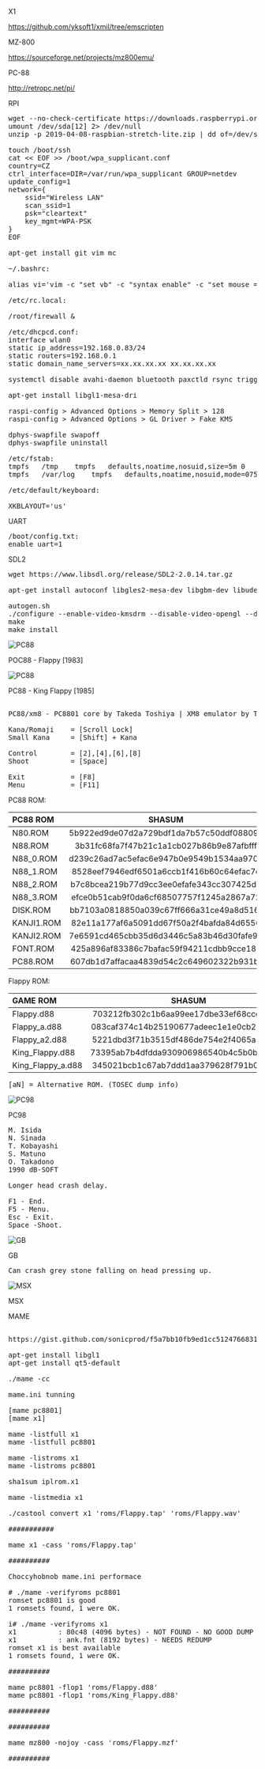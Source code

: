 
X1

https://github.com/yksoft1/xmil/tree/emscripten

MZ-800

https://sourceforge.net/projects/mz800emu/

PC-88

http://retropc.net/pi/

RPI
<pre>
wget --no-check-certificate https://downloads.raspberrypi.org/raspbian_lite/images/raspbian_lite-2019-04-09/2019-04-08-raspbian-stretch-lite.zip
umount /dev/sda[12] 2> /dev/null
unzip -p 2019-04-08-raspbian-stretch-lite.zip | dd of=/dev/sda bs=4M

touch /boot/ssh
cat << EOF >> /boot/wpa_supplicant.conf
country=CZ
ctrl_interface=DIR=/var/run/wpa_supplicant GROUP=netdev
update_config=1
network={
	ssid="Wireless LAN"
	scan_ssid=1
	psk="cleartext"
	key_mgmt=WPA-PSK
}
EOF

apt-get install git vim mc

~/.bashrc:

alias vi='vim -c "set vb" -c "syntax enable" -c "set mouse ="'

/etc/rc.local:

/root/firewall &

/etc/dhcpcd.conf:
interface wlan0
static ip_address=192.168.0.83/24
static routers=192.168.0.1
static domain_name_servers=xx.xx.xx.xx xx.xx.xx.xx

systemctl disable avahi-daemon bluetooth paxctld rsync triggerhappy dphys-swapfile apt-daily apt-daily.timer apt-daily-upgrade apt-daily-upgrade.timer

apt-get install libgl1-mesa-dri

raspi-config > Advanced Options > Memory Split > 128
raspi-config > Advanced Options > GL Driver > Fake KMS

dphys-swapfile swapoff
dphys-swapfile uninstall

/etc/fstab:
tmpfs	/tmp	tmpfs	defaults,noatime,nosuid,size=5m	0	0
tmpfs	/var/log	tmpfs	defaults,noatime,nosuid,mode=0755,size=5m	0	0

/etc/default/keyboard:

XKBLAYOUT='us'
</pre>

UART

<pre>
/boot/config.txt:
enable_uart=1
</pre>

SDL2

<pre>
wget https://www.libsdl.org/release/SDL2-2.0.14.tar.gz

apt-get install autoconf libgles2-mesa-dev libgbm-dev libudev-dev libasound2-dev liblzma-dev

autogen.sh
./configure --enable-video-kmsdrm --disable-video-opengl --disable-video-x11 --disable-video-rpi
make
make install
</pre>

![PC88](https://github.com/kyomahooin/Flappy/raw/master/Flappy_PC88.png "Flappy")

POC88 - Flappy [1983]

![PC88](https://github.com/kyomahooin/Flappy/raw/master/King_Flappy_PC88.png "King Flappy")

PC88 - King Flappy [1985]

<pre>

PC88/xm8 - PC8801 core by Takeda Toshiya | XM8 emulator by Tanaka Yasushi(PI).

Kana/Romaji    = [Scroll Lock]
Small Kana     = [Shift] + Kana

Control        = [2],[4],[6],[8]
Shoot          = [Space]

Exit           = [F8]
Menu           = [F11]
</pre>

PC88 ROM:

| PC88 ROM | SHASUM |
| :--- | :---: |
| N80.ROM    |5b922ed9de07d2a729bdf1da7b57c50ddf08809a|
| N88.ROM    |3b31fc68fa7f47b21c1a1cb027b86b9e87afbfff|
| N88_0.ROM  |d239c26ad7ac5efac6e947b0e9549b1534aa970d|
| N88_1.ROM  |8528eef7946edf6501a6ccb1f416b60c64efac7c|
| N88_2.ROM  |b7c8bcea219b77d9cc3ee0efafe343cc307425d1|
| N88_3.ROM  |efce0b51cab9f0da6cf68507757f1245a2867a72|
| DISK.ROM   |bb7103a0818850a039c67ff666a31ce49a8d516f|
| KANJI1.ROM |82e11a177af6a5091dd67f50a2f4bafda84d6556|
| KANJI2.ROM |7e6591cd465cbb35d6d3446c5a83b46d30fafe95|
| FONT.ROM   |425a896af83386c7bafac59f94211cdbb9cce18d|
| PC88.ROM   |607db1d7affacaa4839d54c2c649602322b931bf|

Flappy ROM:

| GAME ROM | SHASUM |
| :--- | :---: |
| Flappy.d88        |703212fb302c1b6aa99ee17dbe33ef68ccc0a622|
| Flappy_a.d88      |083caf374c14b25190677adeec1e1e0cb203e190|
| Flappy_a2.d88     |5221dbd3f71b3515df486de754e2f4065a73a60c|
| King_Flappy.d88   |73395ab7b4dfdda930906986540b4c5b0b2e5a20|
| King_Flappy_a.d88 |345021bcb1c67ab7ddd1aa379628f791b0bc79fe|

<pre>
[aN] = Alternative ROM. (TOSEC dump info)
</pre>

![PC98](https://github.com/kyomahooin/Flappy/raw/master/Flappy_PC98.png "Flappy")

PC98

<pre>
M. Isida
N. Sinada
T. Kobayashi
S. Matuno
O. Takadono
1990 dB-SOFT

Longer head crash delay.

F1 - End.
F5 - Menu.
Esc - Exit.
Space -Shoot.
</pre>

![GB](https://github.com/kyomahooin/Flappy/raw/master/Flappy_GB.png "Flappy Special")

GB

<pre>
Can crash grey stone falling on head pressing up. 
</pre>

![MSX](https://github.com/kyomahooin/Flappy/raw/master/Flappy_MSX.png "Flappy Limited")

MSX


MAME

<pre>

https://gist.github.com/sonicprod/f5a7bb10fb9ed1cc5124766831e120c4

apt-get install libgl1
apt-get install qt5-default

./mame -cc

mame.ini tunning

[mame pc8801]
[mame x1]

mame -listfull x1
mame -listfull pc8801

mame -listroms x1
mame -listroms pc8801

sha1sum iplrom.x1

mame -listmedia x1

./castool convert x1 'roms/Flappy.tap' 'roms/Flappy.wav'

###########

mame x1 -cass 'roms/Flappy.tap'

##########

Choccyhobnob mame.ini performace

# ./mame -verifyroms pc8801
romset pc8801 is good
1 romsets found, 1 were OK.

i# ./mame -verifyroms x1
x1          : 80c48 (4096 bytes) - NOT FOUND - NO GOOD DUMP KNOWN
x1          : ank.fnt (8192 bytes) - NEEDS REDUMP
romset x1 is best available
1 romsets found, 1 were OK.

##########

mame pc8801 -flop1 'roms/Flappy.d88'
mame pc8801 -flop1 'roms/King_Flappy.d88'

##########

##########

mame mz800 -nojoy -cass 'roms/Flappy.mzf'

##########
</pre>
